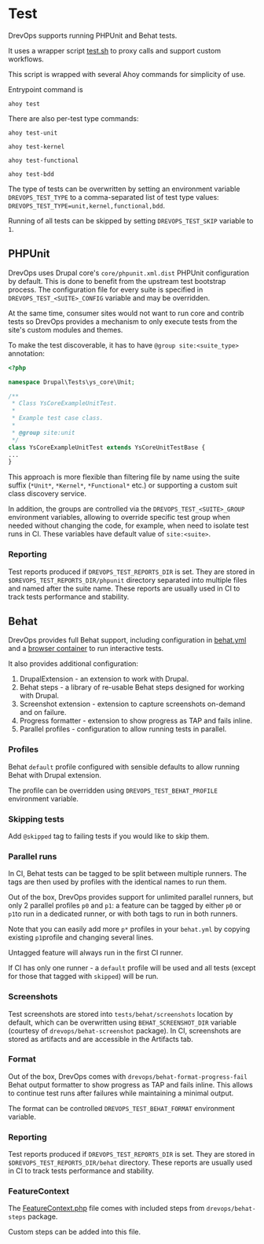 # Test

DrevOps supports running PHPUnit and Behat tests.

It uses a wrapper script [test.sh](../../../../scripts/drevops/test.sh) to proxy calls and support custom
workflows.

This script is wrapped with several Ahoy commands for simplicity of use.

Entrypoint command is

    ahoy test

There are also per-test type commands:

    ahoy test-unit

    ahoy test-kernel

    ahoy test-functional

    ahoy test-bdd

The type of tests can be overwritten by setting an environment variable
`DREVOPS_TEST_TYPE` to a comma-separated list of test type
values: `DREVOPS_TEST_TYPE=unit,kernel,functional,bdd`.

Running of all tests can be skipped by setting `DREVOPS_TEST_SKIP` variable
to `1`.

## PHPUnit

DrevOps uses Drupal core's `core/phpunit.xml.dist` PHPUnit configuration by
default. This is done to benefit from the upstream test bootstrap process. The
configuration file for every suite is specified in `DREVOPS_TEST_<SUITE>_CONFIG`
variable and may be overridden.

At the same time, consumer sites would not want to run core and contrib tests so
DrevOps provides a mechanism to only execute tests from the site's custom
modules and themes.

To make the test discoverable, it has to have `@group site:<suite_type>`
annotation:

```php
<?php

namespace Drupal\Tests\ys_core\Unit;

/**
 * Class YsCoreExampleUnitTest.
 *
 * Example test case class.
 *
 * @group site:unit
 */
class YsCoreExampleUnitTest extends YsCoreUnitTestBase {
...
}
```

This approach is more flexible than filtering file by name using the suite
suffix (`*Unit*`, `*Kernel*`, `*Functional*` etc.) or supporting a custom
suit class discovery service.

In addition, the groups are controlled via the `DREVOPS_TEST_<SUITE>_GROUP`
environment variables, allowing to override specific test group when needed
without changing the code, for example, when need to isolate test runs in CI.
These variables have default value of `site:<suite>`.

### Reporting

Test reports produced if `DREVOPS_TEST_REPORTS_DIR` is set. They are stored in
`$DREVOPS_TEST_REPORTS_DIR/phpunit` directory separated into multiple files
and named after the suite name. These reports are usually used in CI to track
tests performance and stability.

## Behat

DrevOps provides full Behat support, including configuration
in [behat.yml](../../../../behat.yml)
and a [browser container](../../../../docker-compose.yml) to run interactive tests.

It also provides additional configuration:

1. DrupalExtension - an extension to work with Drupal.
2. Behat steps - a library of re-usable Behat steps designed for working with
   Drupal.
2. Screenshot extension - extension to capture screenshots on-demand and on
   failure.
3. Progress formatter - extension to show progress as TAP and fails inline.
4. Parallel profiles - configuration to allow running tests in parallel.

### Profiles

Behat `default` profile configured with sensible defaults to allow running Behat
with Drupal extension.

The profile can be overridden using `DREVOPS_TEST_BEHAT_PROFILE` environment
variable.

### Skipping tests

Add `@skipped` tag to failing tests if you would like to skip them.

### Parallel runs

In CI, Behat tests can be tagged to be split between multiple runners. The tags
are then used by profiles with the identical names to run them.

Out of the box, DrevOps provides support for unlimited parallel runners, but
only 2 parallel profiles `p0` and `p1`: a feature can be tagged by either `p0`
or `p1`to run in a dedicated runner, or with both tags to run in both runners.

Note that you can easily add more `p*` profiles in your `behat.yml` by copying
existing `p1`profile and changing several lines.

Untagged feature will always run in the first CI runner.

If CI has only one runner - a `default` profile will be used and all tests
(except for those that tagged with `skipped`) will be run.

### Screenshots

Test screenshots are stored into `tests/behat/screenshots` location by default,
which can be overwritten using `BEHAT_SCREENSHOT_DIR` variable (courtesy of
`drevops/behat-screenshot` package). In CI, screenshots are stored as artifacts
and are accessible in the Artifacts tab.

### Format

Out of the box, DrevOps comes with `drevops/behat-format-progress-fail` Behat
output formatter to show progress as TAP and fails inline. This allows to
continue test runs after failures while maintaining a minimal output.

The format can be controlled `DREVOPS_TEST_BEHAT_FORMAT` environment variable.

### Reporting

Test reports produced if `DREVOPS_TEST_REPORTS_DIR` is set. They are stored in
`$DREVOPS_TEST_REPORTS_DIR/behat` directory. These reports are usually used in
CI to track tests performance and stability.

### FeatureContext

The [FeatureContext.php](../../../../tests/behat/bootstrap/FeatureContext.php) file comes with
included
steps from `drevops/behat-steps` package.

Custom steps can be added into this file.
